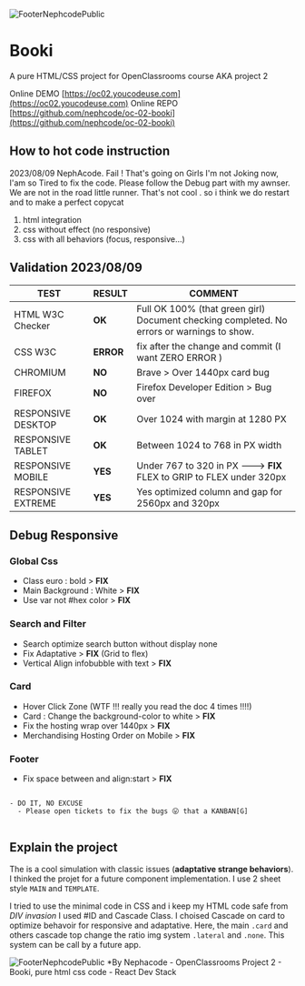![FooterNephcodePublic](https://kpkfzczpavanzocxzyta.supabase.co/storage/v1/object/public/oc-react/readme-header-oc-project02.png)

# Booki

A pure HTML/CSS project for OpenClassrooms course AKA project 2

Online DEMO [https://oc02.youcodeuse.com](https://oc02.youcodeuse.com)
Online REPO [https://github.com/nephcode/oc-02-booki](https://github.com/nephcode/oc-02-booki)

## How to hot code instruction

2023/08/09 NephAcode. Fail ! That's going on Girls
I'm not Joking now, I'am so Tired to fix the code. Please follow the Debug part with my awnser. We are not in the road little runner. That's not cool . so i think we do restart and to make a perfect copycat

1. html integration
2. css without effect (no responsive)
3. css with all behaviors (focus, responsive...)

## Validation 2023/08/09

| TEST               | RESULT    | COMMENT                                                                                    |
| ------------------ | --------- | ------------------------------------------------------------------------------------------ |
| HTML W3C Checker   | **OK**    | Full OK 100% (that green girl) Document checking completed. No errors or warnings to show. |
| CSS W3C            | **ERROR** | fix after the change and commit (I want ZERO ERROR )                                       |
| CHROMIUM           | **NO**    | Brave > Over 1440px card bug                                                               |
| FIREFOX            | **NO**    | Firefox Developer Edition > Bug over                                                       |
| RESPONSIVE DESKTOP | **OK**    | Over 1024 with margin at 1280 PX                                                           |
| RESPONSIVE TABLET  | **OK**    | Between 1024 to 768 in PX width                                                            |
| RESPONSIVE MOBILE  | **YES**   | Under 767 to 320 in PX ---> **FIX** FLEX to GRIP to FLEX under 320px                       |
| RESPONSIVE EXTREME | **YES**   | Yes optimized column and gap for 2560px and 320px                                          |

## Debug Responsive

### Global Css

- Class euro : bold > **FIX**
- Main Background : White > **FIX**
- Use var not #hex color > **FIX**

### Search and Filter

- Search optimize search button without display none
- Fix Adaptative > **FIX** (Grid to flex)
- Vertical Align infobubble with text > **FIX**

### Card

- Hover Click Zone (WTF !!! really you read the doc 4 times !!!!)
- Card : Change the background-color to white > **FIX**
- Fix the hosting wrap over 1440px > **FIX**
- Merchandising Hosting Order on Mobile > **FIX**

### Footer

- Fix space between and align:start > **FIX**

```

- DO IT, NO EXCUSE
  - Please open tickets to fix the bugs 😛 that a KANBAN[G]


```

## Explain the project

The is a cool simulation with classic issues (**adaptative strange behaviors**). I thinked the projet for a future component implementation. I use 2 sheet style `MAIN` and `TEMPLATE`.

I tried to use the minimal code in CSS and i keep my HTML code safe from _DIV invasion_
I used #ID and Cascade Class.
I choised Cascade on card to optimize behavoir for responsive and adaptative.
Here, the main `.card` and others cascade top change the ratio img system `.lateral` and `.none`.
This system can be call by a future app.

![FooterNephcodePublic](https://kpkfzczpavanzocxzyta.supabase.co/storage/v1/object/public/nephcode-public/githubReadmeSkills.png)
\*By Nephacode - OpenClassrooms Project 2 - Booki, pure html css code - React Dev Stack
